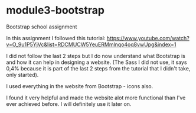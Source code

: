 # module3-bootstrap
Bootstrap school assignment

In this assignment I followed this tutorial: https://www.youtube.com/watch?v=O_9u1P5YjVc&list=RDCMUCW5YeuERMmlnqo4oq8vwUpg&index=1

I did not follow the last 2 steps but I do now understand what Bootstrap is and how it can help in designing a website.
(The Sass I did not use, it says 0,4% because it is part of the last 2 steps from the tutorial that I didn't take, only started).

I used everything in the website from Bootstrap - icons also.

I found it very helpful and made the website alot more functional than I've ever achieved before. I will definitely use it later on.
